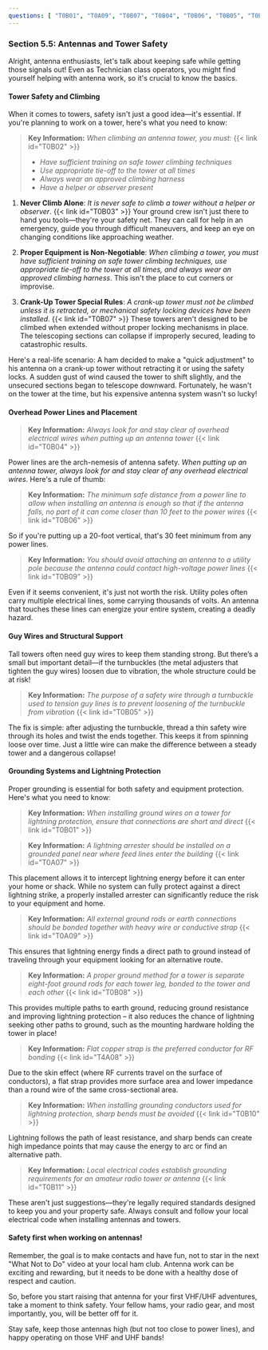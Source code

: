 ```yaml
---
questions: [ "T0B01", "T0A09", "T0B07", "T0B04", "T0B06", "T0B05", "T0B03", "T4A08", "T0B10", "T0B09", "T0B11", "T0A07", "T0B08", "T0B02" ]
---
```


### Section 5.5: Antennas and Tower Safety

Alright, antenna enthusiasts, let's talk about keeping safe while getting those signals out! Even as Technician class operators, you might find yourself helping with antenna work, so it's crucial to know the basics.

#### Tower Safety and Climbing

When it comes to towers, safety isn't just a good idea—it's essential. If you're planning to work on a tower, here's what you need to know:

> **Key Information:** *When climbing an antenna tower, you must:* {{< link id="T0B02" >}}
> - *Have sufficient training on safe tower climbing techniques*
> - *Use appropriate tie-off to the tower at all times*
> - *Always wear an approved climbing harness*
> - *Have a helper or observer present*

1. **Never Climb Alone**: *It is never safe to climb a tower without a helper or observer*. {{< link id="T0B03" >}} Your ground crew isn't just there to hand you tools—they're your safety net. They can call for help in an emergency, guide you through difficult maneuvers, and keep an eye on changing conditions like approaching weather.

2. **Proper Equipment is Non-Negotiable**: *When climbing a tower, you must have sufficient training on safe tower climbing techniques, use appropriate tie-off to the tower at all times, and always wear an approved climbing harness*. This isn't the place to cut corners or improvise.

3. **Crank-Up Tower Special Rules**: *A crank-up tower must not be climbed unless it is retracted, or mechanical safety locking devices have been installed*. {{< link id="T0B07" >}} These towers aren't designed to be climbed when extended without proper locking mechanisms in place. The telescoping sections can collapse if improperly secured, leading to catastrophic results.

Here's a real-life scenario: A ham decided to make a "quick adjustment" to his antenna on a crank-up tower without retracting it or using the safety locks. A sudden gust of wind caused the tower to shift slightly, and the unsecured sections began to telescope downward. Fortunately, he wasn't on the tower at the time, but his expensive antenna system wasn't so lucky!

#### Overhead Power Lines and Placement

> **Key Information:** *Always look for and stay clear of overhead electrical wires when putting up an antenna tower* {{< link id="T0B04" >}}

Power lines are the arch-nemesis of antenna safety. *When putting up an antenna tower, always look for and stay clear of any overhead electrical wires*. Here's a rule of thumb:

> **Key Information:** *The minimum safe distance from a power line to allow when installing an antenna is enough so that if the antenna falls, no part of it can come closer than 10 feet to the power wires* {{< link id="T0B06" >}}

So if you're putting up a 20-foot vertical, that's 30 feet minimum from any power lines.

> **Key Information:** *You should avoid attaching an antenna to a utility pole because the antenna could contact high-voltage power lines* {{< link id="T0B09" >}}

Even if it seems convenient, it's just not worth the risk. Utility poles often carry multiple electrical lines, some carrying thousands of volts. An antenna that touches these lines can energize your entire system, creating a deadly hazard.

#### Guy Wires and Structural Support

Tall towers often need guy wires to keep them standing strong. But there’s a small but important detail—if the turnbuckles (the metal adjusters that tighten the guy wires) loosen due to vibration, the whole structure could be at risk!

> **Key Information:** *The purpose of a safety wire through a turnbuckle used to tension guy lines is to prevent loosening of the turnbuckle from vibration* {{< link id="T0B05" >}}

The fix is simple: after adjusting the turnbuckle, thread a thin safety wire through its holes and twist the ends together. This keeps it from spinning loose over time. Just a little wire can make the difference between a steady tower and a dangerous collapse!

#### Grounding Systems and Lightning Protection

Proper grounding is essential for both safety and equipment protection. Here's what you need to know:

> **Key Information:** *When installing ground wires on a tower for lightning protection, ensure that connections are short and direct* {{< link id="T0B01" >}}

> **Key Information:** *A lightning arrester should be installed on a grounded panel near where feed lines enter the building* {{< link id="T0A07" >}}

This placement allows it to intercept lightning energy before it can enter your home or shack. While no system can fully protect against a direct lightning strike, a properly installed arrester can significantly reduce the risk to your equipment and home.

> **Key Information:** *All external ground rods or earth connections should be bonded together with heavy wire or conductive strap* {{< link id="T0A09" >}}

This ensures that lightning energy finds a direct path to ground instead of traveling through your equipment looking for an alternative route.

> **Key Information:** *A proper ground method for a tower is separate eight-foot ground rods for each tower leg, bonded to the tower and each other* {{< link id="T0B08" >}}

This provides multiple paths to earth ground, reducing ground resistance and improving lightning protection – it also reduces the chance of lightning seeking other paths to ground, such as the mounting hardware holding the tower in place!

> **Key Information:** *Flat copper strap is the preferred conductor for RF bonding* {{< link id="T4A08" >}}

Due to the skin effect (where RF currents travel on the surface of conductors), a flat strap provides more surface area and lower impedance than a round wire of the same cross-sectional area.

> **Key Information:** *When installing grounding conductors used for lightning protection, sharp bends must be avoided* {{< link id="T0B10" >}}

Lightning follows the path of least resistance, and sharp bends can create high impedance points that may cause the energy to arc or find an alternative path.

> **Key Information:** *Local electrical codes establish grounding requirements for an amateur radio tower or antenna* {{< link id="T0B11" >}}

These aren't just suggestions—they're legally required standards designed to keep you and your property safe. Always consult and follow your local electrical code when installing antennas and towers.

#### Safety first when working on antennas!

Remember, the goal is to make contacts and have fun, not to star in the next "What Not to Do" video at your local ham club. Antenna work can be exciting and rewarding, but it needs to be done with a healthy dose of respect and caution.

So, before you start raising that antenna for your first VHF/UHF adventures, take a moment to think safety. Your fellow hams, your radio gear, and most importantly, you, will be better off for it.

Stay safe, keep those antennas high (but not too close to power lines), and happy operating on those VHF and UHF bands!
